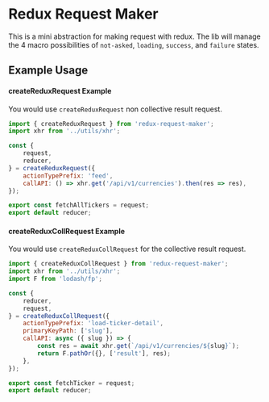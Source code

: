 # Redux Request Maker

This is a mini abstraction for making request with redux. The lib will manage the 4 macro possibilities of `not-asked`, `loading`, `success`, and `failure` states.

## Example Usage

#### createReduxRequest Example

You would use `createReduxRequest` non collective result request.

```js
import { createReduxRequest } from 'redux-request-maker';
import xhr from '../utils/xhr';

const {
    request,
    reducer,
} = createReduxRequest({
    actionTypePrefix: 'feed',
    callAPI: () => xhr.get('/api/v1/currencies').then(res => res),
});

export const fetchAllTickers = request;
export default reducer;
```

#### createReduxCollRequest Example

You would use `createReduxCollRequest` for the collective result request.

```js
import { createReduxCollRequest } from 'redux-request-maker';
import xhr from '../utils/xhr';
import F from 'lodash/fp';

const {
    reducer,
    request,
} = createReduxCollRequest({
    actionTypePrefix: 'load-ticker-detail',
    primaryKeyPath: ['slug'],
    callAPI: async ({ slug }) => {
        const res = await xhr.get(`/api/v1/currencies/${slug}`);
        return F.pathOr({}, ['result'], res);
    },
});

export const fetchTicker = request;
export default reducer;
```




